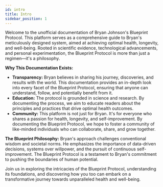 ```yaml
---
id: intro
title: Intro
sidebar_position: 1
---
```


Welcome to the unofficial documentation of Bryan Johnson's Blueprint Protocol. This platform serves as a comprehensive guide to Bryan's meticulously designed system, aimed at achieving optimal health, longevity, and well-being. Rooted in scientific evidence, technological advancements, and personal experimentation, the Blueprint Protocol is more than just a regimen—it's a philosophy.

**Why This Documentation Exists:**
- **Transparency:** Bryan believes in sharing his journey, discoveries, and results with the world. This documentation provides an in-depth look into every facet of the Blueprint Protocol, ensuring that anyone can understand, follow, and potentially benefit from it.
- **Education:** The protocol is grounded in science and research. By documenting the process, we aim to educate readers about the principles and practices that drive optimal health outcomes.
- **Community:** This platform is not just for Bryan. It's for everyone who shares a passion for health, longevity, and self-improvement. By documenting the Blueprint Protocol, we hope to foster a community of like-minded individuals who can collaborate, share, and grow together.

**The Blueprint Philosophy:**
Bryan's approach challenges conventional wisdom and societal norms. He emphasizes the importance of data-driven decisions, systems over willpower, and the pursuit of continuous self-improvement. The Blueprint Protocol is a testament to Bryan's commitment to pushing the boundaries of human potential.

Join us in exploring the intricacies of the Blueprint Protocol, understanding its foundations, and discovering how you too can embark on a transformative journey towards unparalleled health and well-being.
